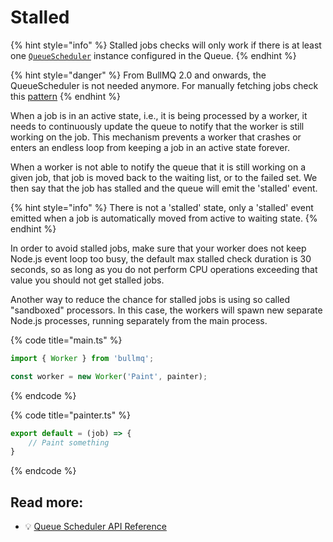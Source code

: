# Stalled

{% hint style="info" %}
Stalled jobs checks will only work if there is at least one [`QueueScheduler`](../queuescheduler.md) instance configured in the Queue.
{% endhint %}

{% hint style="danger" %}
From BullMQ 2.0 and onwards, the QueueScheduler is not needed anymore.
For manually fetching jobs check this [pattern](https://docs.bullmq.io/patterns/manually-fetching-jobs#checking-for-stalled-jobs)
{% endhint %}

When a job is in an active state, i.e., it is being processed by a worker, it needs to continuously update the queue to notify that the worker is still working on the job. This mechanism prevents a worker that crashes or enters an endless loop from keeping a job in an active state forever.

When a worker is not able to notify the queue that it is still working on a given job, that job is moved back to the waiting list, or to the failed set. We then say that the job has stalled and the queue will emit the 'stalled' event.

{% hint style="info" %}
There is not a 'stalled' state, only a 'stalled' event emitted when a job is automatically moved from active to waiting state.
{% endhint %}

In order to avoid stalled jobs, make sure that your worker does not keep Node.js event loop too busy, the default max stalled check duration is 30 seconds, so as long as you do not perform CPU operations exceeding that value you should not get stalled jobs.

Another way to reduce the chance for stalled jobs is using so called "sandboxed" processors. In this case, the workers will spawn new separate Node.js processes, running separately from the main process.

{% code title="main.ts" %}
```typescript
import { Worker } from 'bullmq';

const worker = new Worker('Paint', painter);
```
{% endcode %}

{% code title="painter.ts" %}
```typescript
export default = (job) => {
    // Paint something
}
```
{% endcode %}

## Read more:

* 💡 [Queue Scheduler API Reference](https://api.docs.bullmq.io/classes/v1.QueueScheduler.html)
